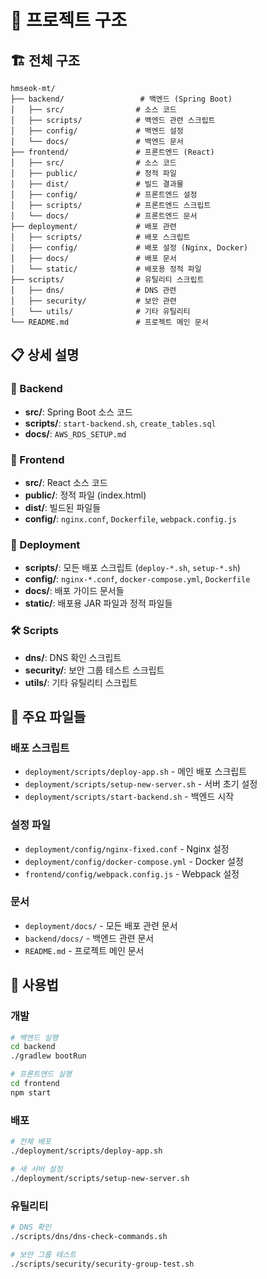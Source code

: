 # 📁 프로젝트 구조

## 🏗️ 전체 구조

```
hmseok-mt/
├── backend/                 # 백엔드 (Spring Boot)
│   ├── src/                # 소스 코드
│   ├── scripts/            # 백엔드 관련 스크립트
│   ├── config/             # 백엔드 설정
│   └── docs/               # 백엔드 문서
├── frontend/               # 프론트엔드 (React)
│   ├── src/                # 소스 코드
│   ├── public/             # 정적 파일
│   ├── dist/               # 빌드 결과물
│   ├── config/             # 프론트엔드 설정
│   ├── scripts/            # 프론트엔드 스크립트
│   └── docs/               # 프론트엔드 문서
├── deployment/             # 배포 관련
│   ├── scripts/            # 배포 스크립트
│   ├── config/             # 배포 설정 (Nginx, Docker)
│   ├── docs/               # 배포 문서
│   └── static/             # 배포용 정적 파일
├── scripts/                # 유틸리티 스크립트
│   ├── dns/                # DNS 관련
│   ├── security/           # 보안 관련
│   └── utils/              # 기타 유틸리티
└── README.md               # 프로젝트 메인 문서
```

## 📋 상세 설명

### 🔧 Backend
- **src/**: Spring Boot 소스 코드
- **scripts/**: `start-backend.sh`, `create_tables.sql`
- **docs/**: `AWS_RDS_SETUP.md`

### 🎨 Frontend  
- **src/**: React 소스 코드
- **public/**: 정적 파일 (index.html)
- **dist/**: 빌드된 파일들
- **config/**: `nginx.conf`, `Dockerfile`, `webpack.config.js`

### 🚀 Deployment
- **scripts/**: 모든 배포 스크립트 (`deploy-*.sh`, `setup-*.sh`)
- **config/**: `nginx-*.conf`, `docker-compose.yml`, `Dockerfile`
- **docs/**: 배포 가이드 문서들
- **static/**: 배포용 JAR 파일과 정적 파일들

### 🛠️ Scripts
- **dns/**: DNS 확인 스크립트
- **security/**: 보안 그룹 테스트 스크립트
- **utils/**: 기타 유틸리티 스크립트

## 📝 주요 파일들

### 배포 스크립트
- `deployment/scripts/deploy-app.sh` - 메인 배포 스크립트
- `deployment/scripts/setup-new-server.sh` - 서버 초기 설정
- `deployment/scripts/start-backend.sh` - 백엔드 시작

### 설정 파일
- `deployment/config/nginx-fixed.conf` - Nginx 설정
- `deployment/config/docker-compose.yml` - Docker 설정
- `frontend/config/webpack.config.js` - Webpack 설정

### 문서
- `deployment/docs/` - 모든 배포 관련 문서
- `backend/docs/` - 백엔드 관련 문서
- `README.md` - 프로젝트 메인 문서

## 🎯 사용법

### 개발
```bash
# 백엔드 실행
cd backend
./gradlew bootRun

# 프론트엔드 실행  
cd frontend
npm start
```

### 배포
```bash
# 전체 배포
./deployment/scripts/deploy-app.sh

# 새 서버 설정
./deployment/scripts/setup-new-server.sh
```

### 유틸리티
```bash
# DNS 확인
./scripts/dns/dns-check-commands.sh

# 보안 그룹 테스트
./scripts/security/security-group-test.sh
``` 